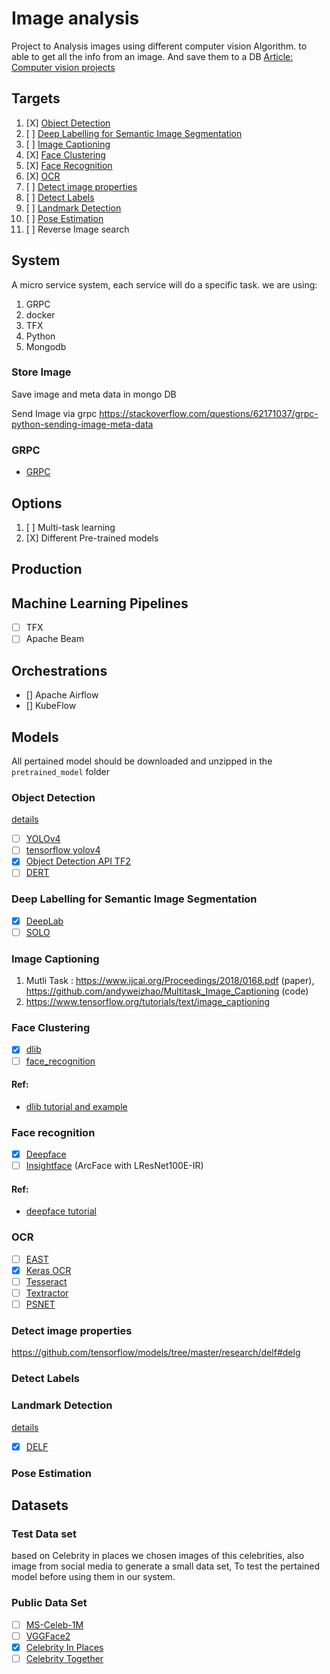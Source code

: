# Image analysis
Project to Analysis images using different computer vision Algorithm. to able to get all the info from an image.
And save them to a DB
[Article: Computer vision projects](https://www.analyticsvidhya.com/blog/2020/09/18-open-source-computer-vision-projects-beginners/)

## Targets
1) [X] [Object Detection](#Object-Detection)
2) [ ] [Deep Labelling for Semantic Image Segmentation](#Deep-Labelling-for-Semantic-Image-Segmentation)
2) [ ] [Image Captioning](#Image-Captioning)
6) [X] [Face Clustering](Face-Clustering)
5) [X] [Face Recognition](#Face-recognition)
7) [X] [OCR](#OCR)
3) [ ] [Detect image properties](#Detect-image-properties)
1) [ ] [Detect Labels](#Assign-general-image-attributes)
8) [ ] [Landmark Detection](#Landmark-Detection)
9) [ ] [Pose Estimation](#pose-estimation)
8) [ ] Reverse Image search

## System
A micro service system, each service will do a specific task.
we are using:
1) GRPC
2) docker
3) TFX
4) Python
5) Mongodb

### Store Image
Save image and meta data in mongo DB

Send Image via grpc https://stackoverflow.com/questions/62171037/grpc-python-sending-image-meta-data

### GRPC
- [GRPC](https://grpc.io/docs/languages/python/quickstart/)

## Options
1) [ ] Multi-task learning
2) [X] Different Pre-trained models

## Production
## Machine Learning Pipelines
- [ ] TFX
- [ ] Apache Beam

## Orchestrations
- [] Apache Airflow
- [] KubeFlow

## Models
All pertained model should be downloaded and unzipped in the `pretrained_model` folder

### Object Detection
[details](objects/README.md)
- [ ] [YOLOv4](https://github.com/AlexeyAB/darknet)
- [ ] [tensorflow yolov4](https://github.com/hunglc007/tensorflow-yolov4-tflite)
- [X] [Object Detection API TF2](https://github.com/tensorflow/models/tree/master/research/object_detection)
- [ ] [DERT](https://arxiv.org/pdf/2005.12872.pdf)

### Deep Labelling for Semantic Image Segmentation
- [X] [DeepLab](https://github.com/tensorflow/models/tree/master/research/deeplab)
- [ ] [SOLO](https://github.com/WXinlong/SOLO)

### Image Captioning
1) Mutli Task : https://www.ijcai.org/Proceedings/2018/0168.pdf (paper), https://github.com/andyweizhao/Multitask_Image_Captioning (code)
2) https://www.tensorflow.org/tutorials/text/image_captioning

### Face Clustering
- [x] [dlib](http://dlib.net/)
- [ ] [face_recognition](https://github.com/ageitgey/face_recognition)
#### Ref:
  - [dlib tutorial and example](https://sefiks.com/2020/07/11/face-recognition-with-dlib-in-python/)

### Face recognition
- [x] [Deepface](https://github.com/serengil/deepface)
- [ ] [Insightface](https://github.com/deepinsight/insightface) (ArcFace with LResNet100E-IR)
#### Ref:
  - [deepface tutorial](https://sefiks.com/2020/09/09/deep-face-detection-with-mtcnn-in-python/)

### OCR
- [ ] [EAST](https://github.com/argman/EAST)
- [X] [Keras OCR](https://pypi.org/project/keras-ocr)
- [ ] [Tesseract](https://pypi.org/project/pytesseract)
- [ ] [Textractor](https://github.com/danwald/pytextractor)
- [ ] [PSNET](https://pypi.org/project/psenet-text-detector)

### Detect image properties
https://github.com/tensorflow/models/tree/master/research/delf#delg

### Detect Labels

### Landmark Detection
[details](Landmarks/README.md)
- [X] [DELF](https://github.com/tensorflow/models/tree/master/research/delf)

### Pose Estimation

## Datasets

### Test Data set
based on Celebrity in places we chosen images of this celebrities, also image from social media to generate a
small data set, To test the pertained model before using them in our system.

### Public Data Set
- [ ] [MS-Celeb-1M](https://academictorrents.com/details/9e67eb7cc23c9417f39778a8e06cca5e26196a97/tech&hit=1&filelist=1)
- [ ] [VGGFace2](http://zeus.robots.ox.ac.uk/vgg_face2/)
- [x] [Celebrity In Places](http://www.robots.ox.ac.uk/~vgg/data/celebrity_in_places/)
- [ ] [Celebrity Together](http://www.robots.ox.ac.uk/~vgg/data/celebrity_together/)